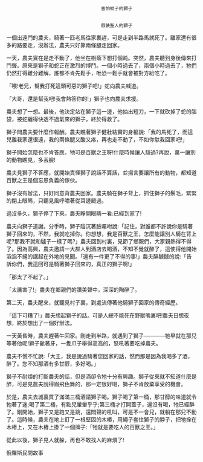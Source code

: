 
    	
									   
									   害怕蚊子的獅子
									   
									   
									   假裝聖人的獅子
									   
									








一個出遠門的農夫，騎著一匹老馬往家裏趕，可是走到半路馬就死了。離家還有很多的路要走，沒辦法，農夫只好靠兩條腿走回家。



一天，農夫實在是走不動了，他坐在樹蔭下想打個盹。突然，農夫聽到身後傳來打鬥聲。原來是獅子和蛇正在激烈的博鬥。一個小時過去了，兩個小時過去了，牠們仍然打得難分難解，誰都不肯先鬆手，唯恐一鬆手就會被對方給吃了。



「喂!老兄，幫我打死這頭可惡的獅子吧!」蛇向農夫喊道。



「大哥，還是幫我吧!我會熱答你的!」獅子也向農夫求援。



農夫想了一想。最後，他決定站在獅子這一邊，他抽出短刀，一下就砍掉了蛇的腦袋，被蛇纏得快透不過氣來的獅子，終於得救了。



獅子問農夫要什麼作報酬。農夫瞧著獅子健壯結實的身軀說:「我的馬死了，而這兒離我家還很遠，我的兩條腿又酸又疼，再也走不動了，不如你馱我回家吧!」



獅子開始怎麼也不肯答應。牠可是百獸之王呀!什麼時候讓人騎過?再說，萬一讓別的動物瞧見，多丟臉!



農夫見獅子不答應，就開始責怪獅子說話不算話，並揚言要讓所有的動物，都知道百獸之王是個忘恩負義的傢伙。



獅子沒有辦法，只好同意背農夫回家。農夫騎在獅子背上，抓住獅子的鬃毛，緊緊的閉上眼睛，只聽見風呼嘯著從耳邊颳過。



過沒多久，獅子停了下來。農夫睜開眼睛一看:已經到家了!



農夫向獅子道謝。分手時，獅子陰沉著臉囑咐說:「記住，對誰都不許說你是騎著獅子回來的，不然，我就吃掉你。你想想，我是百獸之王，怎麼能讓別人騎在背上呢?那我不就和驢子一樣了嗎?」農夫回到村裏，見節了鄉親們，大家親熱得不得了。因為高興，農夫邀請一大群人到酒店去喝酒，不知不覺就醉了，這使得他開始滔滔不絕的講起在外地的見聞。「還有一件更了不得的事!」農夫醉醺醺的說:「告訴你們，我這回可是騎著獅子回來的，真正的獅子啊!」



「那太了不起了。」



「太厲害了!」農夫在鄉親們的讚美聲中，深深的陶醉了。



第二天，農夫醒來，就聽見村子裏，到處流傳著他騎獅子回家的傳奇經歷。



「這下可糟了!」農夫想起獅子的話。可是人總不能死在野獸嘴裏吧!農夫日想夜想，終於想出了一個好辦法。



一天黃昏時，農夫趕著牛回家。剛走到半路，就遇到了獅子————牠早就在那兒等著他呢!獅子齜著牙，一隻爪子舉得高高的，怒吼著要吃掉農夫。



農夫不慌不忙說:「大王，我是說過騎著您回家的話，然而那是因為我喝多了酒，醉了。您不知那酒有多甘醇，多好喝。」



獅子不耐煩的打斷農夫的話，但是酒卻令牠十分有興趣。獅子從來就不知道什麼是醉，可是見農夫說得眉飛色舞的，那一定很好喝，獅子不肯放棄享受的機會。



於是，農夫去城裏買了滿滿三桶酒請獅子喝。獅子喝了第一桶，那甘醇的味道就令牠著了迷;喝了第二桶，有點兒暈暈乎乎;第三桶才打開蓋子，還沒有喝，牠已經醉了。剛開始，獅子又是跑又是跳，還悶聲的吼叫，可是不一會兒，就躺在那兒不動了。這時候，農夫在地上釘了一根堅固的木樁，用繩子套住獅子的脖子，把牠拴在木樁上，又在木樁上掛了一個牌子:「牠就是要吃人的百獸之王。」



從此以後，獅子見人就躲，再也不敢找人的麻煩了!







俄羅斯民間故事









    